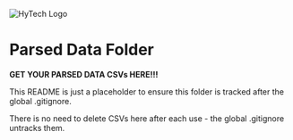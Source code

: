 ![HyTech Logo](https://hytechracing.gatech.edu/images/hytech_logo_small.png)
# Parsed Data Folder
__GET YOUR PARSED DATA CSVs HERE!!!__

This README is just a placeholder to ensure this folder is tracked after the global .gitignore.

There is no need to delete CSVs here after each use - the global .gitignore untracks them.
